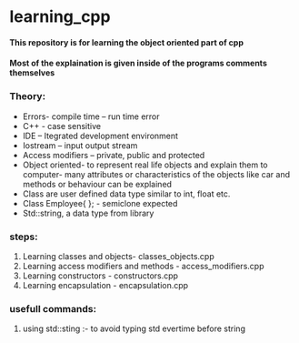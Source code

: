 # learning_cpp
#### This repository is for learning the object oriented part of cpp
#### Most of the explaination is given inside of the programs comments themselves

### Theory:
* Errors- compile time – run time error
* C++ - case sensitive
* IDE – Itegrated development environment
* Iostream – input output stream
* Access modifiers – private, public and protected
* Object oriented- to represent real life objects and explain them to computer- many attributes or characteristics of the objects like car and methods or behaviour can be explained
* Class are user defined data type similar to int, float etc.
* Class Employee{ 
    }; - semiclone expected 
* Std::string, a data type from <iostream> library

### steps:
1. Learning classes and objects- classes_objects.cpp
2. Learning access modifiers and methods - access_modifiers.cpp
3. Learning constructors - constructors.cpp
4. Learning encapsulation - encapsulation.cpp




### usefull commands:
1. using std::sting :- to avoid typing std evertime before string 